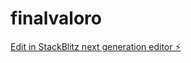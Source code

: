 # finalvaloro

[Edit in StackBlitz next generation editor ⚡️](https://stackblitz.com/~/github.com/klepi21/finalvaloro)